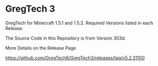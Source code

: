 # GregTech 3
GregTech for Minecraft 1.5.1 and 1.5.2. Required Versions listed in each Release.

The Source Code in this Repository is from Version 303d.

More Details on the Release Page

https://github.com/GregTech6/GregTech3/releases/tag/v5.2.31100
